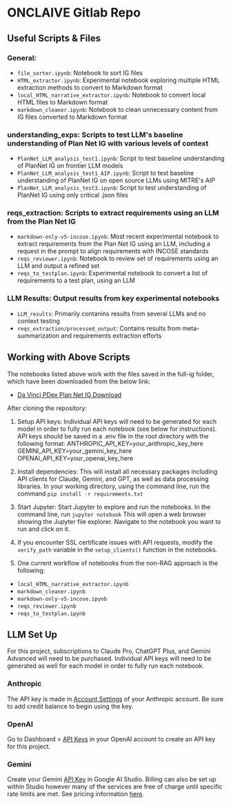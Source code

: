 # ONCLAIVE Gitlab Repo 

## Useful Scripts & Files 
### General: 
- `file_sorter.ipynb`: Notebook to sort IG files 
- `HTML_extractor.ipynb`: Experimental notebook exploring multiple HTML extraction methods to convert to Markdown format
- `local_HTML_narrative_extractor.ipynb`: Notebook to convert local HTML files to Markdown format
- `markdown_cleaner.ipynb`: Notebook to clean unnecessary content from IG files converted to Markdown format

### understanding_exps: Scripts to test LLM's baseline understanding of Plan Net IG with various levels of context
- `PlanNet_LLM_analysis_test1.ipynb`: Script to test baseline understanding of PlanNet IG on frontier LLM models 
- `PlanNet_LLM_analysis_test1_AIP.ipynb`: Script to test baseline understanding of PlanNet IG on open source LLMs using MITRE's AIP
- `PlanNet_LLM_analysis_test3.ipynb`: Script to test understanding of PlanNet IG using only critical .json files

### reqs_extraction: Scripts to extract requirements using an LLM from the Plan Net IG
- `markdown-only-v5-incose.ipynb`: Most recent experimental notebook to extract requirements from the Plan Net IG using an LLM, including a request in the prompt to align requirements with INCOSE standards
- `reqs_reviewer.ipynb`: Notebook to review set of requirements using an LLM and output a refined set
- `reqs_to_testplan.ipynb`: Experimental notebook to convert a list of requirements to a test plan, using an LLM

### LLM Results: Output results from key experimental notebooks
- `LLM_results`: Primarily contanins results from several LLMs and no context testing
- `reqs_extraction/processed_output`: Contains results from meta-summarization and requirements extraction efforts

## Working with Above Scripts

The notebooks listed above work with the files saved in the full-ig folder, which have been downloaded from the below link:

- [Da Vinci PDex Plan Net IG Download](https://build.fhir.org/ig/HL7/davinci-pdex-plan-net/downloads.html)

After cloning the repository: 

1. Setup API keys: Individual API keys will need to be generated for each model in order to fully run each notebook (see below for instructions). API keys should be saved in a .env file in the root directory with the following format: 
ANTHROPIC_API_KEY=your_anthropic_key_here
GEMINI_API_KEY=your_gemini_key_here
OPENAI_API_KEY=your_openai_key_here

2. Install dependencies: This will install all necessary packages including API clients for Claude, Gemini, and GPT, as well as data processing libraries.
In your working directory, using the command line, run the command `pip install -r requirements.txt`

3. Start Jupyter: Start Jupyter to explore and run the notebooks.
In the command line, run `jupyter notebook`
This will open a web browser showing the Jupyter file explorer. Navigate to the notebook you want to run and click on it.

4. If you encounter SSL certificate issues with API requests, modify the `verify_path` variable in the `setup_clients()` function in the notebooks.

5. One current workflow of notebooks from the non-RAG approach is the following: 
- `local_HTML_narrative_extractor.ipynb`
- `markdown_cleaner.ipynb`
- `markdown-only-v5-incose.ipynb`
- `reqs_reviewer.ipynb`
- `reqs_to_testplan.ipynb`


## LLM Set Up

For this project, subscriptions to Claude Pro, ChatGPT Plus, and Gemini Advanced will need to be purchased. Individual API keys will need to be generated as well for each model in order to fully run each notebook. 

### Anthropic

The API key is made in [Account Settings](https://console.anthropic.com/account/keys) of your Anthropic account. Be sure to add credit balance to begin using the key. 

### OpenAI

Go to Dashboard > [API Keys](https://platform.openai.com/api-keys) in your OpenAI account to create an API key for this project. 

### Gemini

Create your Gemini [API Key](https://aistudio.google.com/app/apikey?_gl=1*nc11k*_ga*OTIzNzIyMjM0LjE3MzYzNjM5Nzc.*_ga_P1DBVKWT6V*MTczNjM2Mzk3Ni4xLjAuMTczNjM2Mzk3Ni42MC4wLjEyOTEyNzA3OTM.) in Google AI Studio. Billing can also be set up within Studio however many of the services are free of charge until specific rate limits are met. See pricing information [here](https://ai.google.dev/pricing?_gl=1*1ktr08b*_ga*OTIzNzIyMjM0LjE3MzYzNjM5Nzc.*_ga_P1DBVKWT6V*MTczNjM2Mzk3Ni4xLjEuMTczNjM2Mzk3OS41Ny4wLjEyOTEyNzA3OTM.#1_5flash). 

